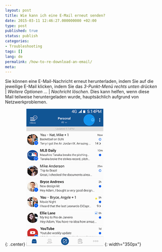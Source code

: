 ```yaml
---
layout: post
title: Wie kann ich eine E-Mail erneut senden?
date: 2015-03-11 12:46:27.000000000 +02:00
type: post
published: true
status: publish
categories:
- Troubleshooting
tags: []
lang: de
permalink: /how-to-re-download-an-email/
meta:
---
```


Sie können eine E-Mail-Nachricht erneut herunterladen, indem Sie auf die jeweilige E-Mail klicken, indem Sie das *3-Punkt-Menü rechts unten drücken* \| *Weitere Optionen ...* \| *Nachricht löschen*. Dies kann helfen, wenn diese Mail teilweise heruntergeladen wurde, hauptsächlich aufgrund von Netzwerkproblemen.

{: .center}
![Redownload Email](/assets/BlueMail_Redownload_Email.gif) {: width="350px"}

